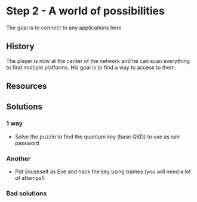 # Step 2 - A world of possibilities

The goal is to connect to any applications here.

## History

The player is now at the center of the network and he can scan everything to find multiple platforms. His goal is to find a way to access to them.

## Resources

## Solutions

### 1 way

- Solve the puzzle to find the quantum key (base QKD) to use as ssh password

### Another

- Put youseself as Eve and hack the key using trames (you will need a lot of attemps!)

### Bad solutions
